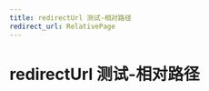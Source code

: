 ```yaml
---
title: redirectUrl 测试-相对路径
redirect_url: RelativePage
---
```



# redirectUrl 测试-相对路径

 


<!--HONumber=May16_HO4-->


